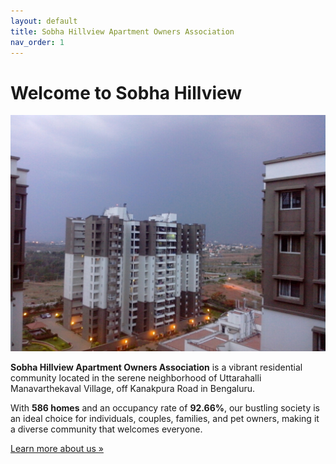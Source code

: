 ```yaml
---
layout: default
title: Sobha Hillview Apartment Owners Association
nav_order: 1
---
```


# Welcome to Sobha Hillview

![Sobha Hillview Entrance](/assets/images/sobha-hillview.jpg)

**Sobha Hillview Apartment Owners Association** is a vibrant residential community located in the serene neighborhood of Uttarahalli Manavarthekaval Village, off Kanakpura Road in Bengaluru.

With **586 homes** and an occupancy rate of **92.66%**, our bustling society is an ideal choice for individuals, couples, families, and pet owners, making it a diverse community that welcomes everyone.

[Learn more about us »](/about/)
